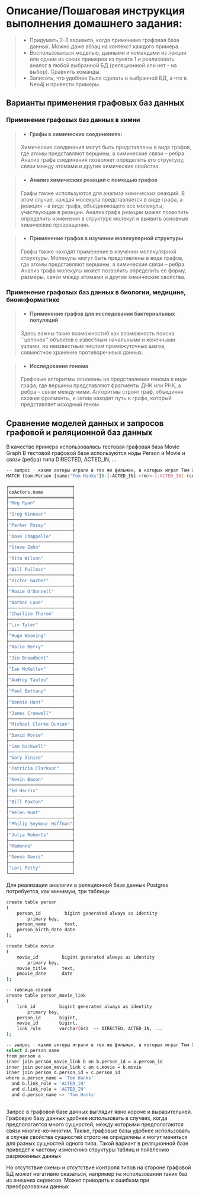 # Описание/Пошаговая инструкция выполнения домашнего задания:
> - Придумать 2-3 варианта, когда применима графовая база данных. Можно даже абзац на контекст каждого примера.
> - Воспользоваться моделью, данными и командами из лекции или одним из своих примеров из пункта 1 и реализовать аналог в любой выбранной БД (реляционной или нет - на выбор). Сравнить команды.
> - Записать, что удобнее было сделать в выбранной БД, а что в Neo4j и привести примеры.


## Варианты применения графовых баз данных
### Применение графовых баз данных в химии
> - #### Графы в химических соединениях: 
>  Химические соединения могут быть представлены в виде графов, где атомы представляют вершины, а химические связи – ребра. Анализ графа соединения позволяет определить его структуру, связи между атомами и другие химические свойства.

> - #### Анализ химических реакций с помощью графов
>  Графы также используются для анализа химических реакций. В этом случае, каждая молекула представляется в виде графа, а реакция – в виде графа, объединяющего все молекулы, участвующие в реакции. Анализ графа реакции может позволить определить изменения в структуре молекул и выявить основные химические превращения.

> - #### Применение графов в изучении молекулярной структуры
>  Графы также находят применение в изучении молекулярной структуры. Молекулы могут быть представлены в виде графов, где атомы представляют вершины, а химические связи – ребра. Анализ графа молекулы может позволить определить ее форму, размеры, связи между атомами и другие химические свойства.

### Применение графовых баз данных в биологии, медицине, биоинформатике
> - #### Применение графов для исследования бактериальных популяций
>  Здесь важны такие возможностиб как возможность поиска ``цепочек'' объектов с известным начальными и конечными узлами, но неизвестным числом промежуточных шагов, совместное хранение противоречивых данных.
 
> - #### Исследование генома 
>  Графовые алгоритмы основаны на представлении генома в виде графа, где вершины представляют фрагменты ДНК или РНК, а ребра – связи между ними. Алгоритмы строят граф, объединяя схожие фрагменты, и затем находят путь в графе, который представляет исходный геном.

## Сравнение моделей данных и запросов графовой и реляционной баз данных
В качестве примера использовалась тестовая графовая база Movie Graph 
В тестовой графовой базе используются ноды Person и Movie и связи (ребра) типа DIRECTED, ACTED_IN, ...
```sh
-- запрос - какие актеры играли в тех же фильмах, в которых играл Том Хенкс
MATCH (tom:Person {name:"Tom Hanks"})-[:ACTED_IN]->(m)<-[:ACTED_IN]-(coActors) RETURN DISTINCT coActors.name

╒════════════════════════╕
│coActors.name           │
╞════════════════════════╡
│"Meg Ryan"              │
├────────────────────────┤
│"Greg Kinnear"          │
├────────────────────────┤
│"Parker Posey"          │
├────────────────────────┤
│"Dave Chappelle"        │
├────────────────────────┤
│"Steve Zahn"            │
├────────────────────────┤
│"Rita Wilson"           │
├────────────────────────┤
│"Bill Pullman"          │
├────────────────────────┤
│"Victor Garber"         │
├────────────────────────┤
│"Rosie O'Donnell"       │
├────────────────────────┤
│"Nathan Lane"           │
├────────────────────────┤
│"Charlize Theron"       │
├────────────────────────┤
│"Liv Tyler"             │
├────────────────────────┤
│"Hugo Weaving"          │
├────────────────────────┤
│"Halle Berry"           │
├────────────────────────┤
│"Jim Broadbent"         │
├────────────────────────┤
│"Ian McKellen"          │
├────────────────────────┤
│"Audrey Tautou"         │
├────────────────────────┤
│"Paul Bettany"          │
├────────────────────────┤
│"Bonnie Hunt"           │
├────────────────────────┤
│"James Cromwell"        │
├────────────────────────┤
│"Michael Clarke Duncan" │
├────────────────────────┤
│"David Morse"           │
├────────────────────────┤
│"Sam Rockwell"          │
├────────────────────────┤
│"Gary Sinise"           │
├────────────────────────┤
│"Patricia Clarkson"     │
├────────────────────────┤
│"Kevin Bacon"           │
├────────────────────────┤
│"Ed Harris"             │
├────────────────────────┤
│"Bill Paxton"           │
├────────────────────────┤
│"Helen Hunt"            │
├────────────────────────┤
│"Philip Seymour Hoffman"│
├────────────────────────┤
│"Julia Roberts"         │
├────────────────────────┤
│"Madonna"               │
├────────────────────────┤
│"Geena Davis"           │
├────────────────────────┤
│"Lori Petty"            │
└────────────────────────┘
```

Для реализации аналогии в реляционной базе данных Postgres потребуется, как минимум, три таблицы
```sh
create table person
(
    person_id         bigint generated always as identity
        primary key,
    person_name       text,
    person_birth_date date
);

create table movie
(
    movie_id         bigint generated always as identity
        primary key,
    movie_title      text,
    pmovie_date      date
);

-- таблица связей
create table person_movie_link
(
    link_id         bigint generated always as identity
        primary key,
    person_id       bigint,
    movie_id        bigint,
    link_role       varchar(64)  -- DIRECTED, ACTED_IN, ...
);

-- запрос - какие актеры играли в тех же фильмах, в которых играл Том Хенкс
select d.person_name
from person a 
inner join person_movie_link b on b.person_id = a.person_id 
inner join person_movie_link c on c.movie = b.movie
inner join person d.person_id = c.person_id
where a.person_name = 'Tom Hanks'
  and b.link_role = 'ACTED_IN'
  and d.link_role = 'ACTED_IN'
  and d.person_name <> 'Tom Hanks'
           
```

Запрос в графовой базе данных выглядит явно короче и выразительней.
Графовую базу данных удобнее использовать в случаях, когда предполагается много сущностей, между 
которыми предполагаются связи многие-ко-многим.
Также, графовые базы удобнее использовать в случае свойства сущностей строго не определены и могут меняться
для разных сущностей одного типа. Такой вариант в реляционной базе приведет к частому изменению структуры
таблиц и появлению разряженных данных

Но отсутствие схемы и отсутствие контроля типов на стороне графовой БД может негативно сказаться, например
на использовании таких баз из внешних сервисов. Может приводить к ошибкам при преобразовании данных

